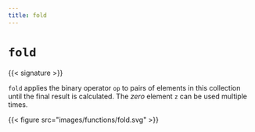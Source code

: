 ```yaml
---
title: fold
---
```


# `fold`

{{< signature >}}

`fold` applies the binary operator `op` to pairs of elements in this collection until the final result is calculated.
The _zero_ element `z` can be used multiple times.

{{< figure src="images/functions/fold.svg" >}}
